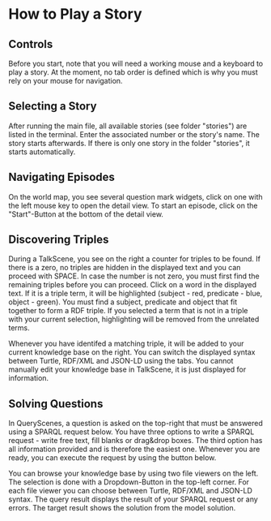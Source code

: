 # How to Play a Story

## Controls
Before you start, note that you will need a working mouse and a keyboard to play a story. At the moment, no tab order is defined which is why you must rely on your mouse for navigation. 

## Selecting a Story
After running the main file, all available stories (see folder "stories") are listed in the terminal. Enter the associated number or the story's name. The story starts afterwards.
If there is only one story in the folder "stories", it starts automatically.

## Navigating Episodes
On the world map, you see several question mark widgets, click on one with the left mouse key to open the detail view. To start an episode, click on the "Start"-Button at the bottom of the detail view.

## Discovering Triples
During a TalkScene, you see on the right a counter for triples to be found. If there is a zero, no triples are hidden in the displayed text and you can proceed with SPACE.
In case the number is not zero, you must first find the remaining triples before you can proceed. Click on a word in the displayed text. If it is a triple term, it will be highlighted (subject - red, predicate - blue, object - green).
You must find a subject, predicate and object that fit together to form a RDF triple. If you selected a term that is not in a triple with your current selection, highlighting will be removed from the unrelated terms.

Whenever you have identifed a matching triple, it will be added to your current knowledge base on the right. You can switch the displayed syntax between Turtle, RDF/XML and JSON-LD using the tabs. You cannot manually edit your knowledge base in TalkScene, it is just displayed for information.

## Solving Questions
In QueryScenes, a question is asked on the top-right that must be answered using a SPARQL request below. You have three options to write a SPARQL request - write free text, fill blanks or drag&drop boxes. The third option has all information provided and is therefore the easiest one. Whenever you are ready, you can execute the request by using the button below.

You can browse your knowledge base by using two file viewers on the left. The selection is done with a Dropdown-Button in the top-left corner.
For each file viewer you can choose between Turtle, RDF/XML and JSON-LD syntax. The query result displays the result of your SPARQL request or any errors. The target result shows the solution from the model solution.